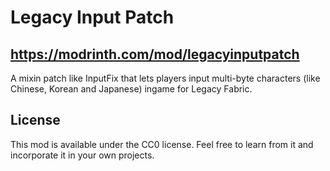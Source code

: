 # Legacy Input Patch

## https://modrinth.com/mod/legacyinputpatch

A mixin patch like InputFix that lets players input multi-byte characters (like Chinese, Korean and Japanese) ingame for Legacy Fabric.

## License

This mod is available under the CC0 license. Feel free to learn from it and incorporate it in your own projects.

